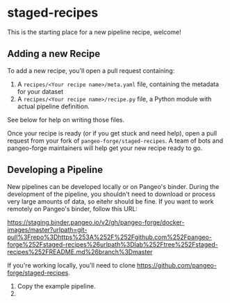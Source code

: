 # staged-recipes

This is the starting place for a new pipeline recipe, welcome!

## Adding a new Recipe

To add a new recipe, you'll open a pull request containing:

1. A `recipes/<Your recipe name>/meta.yaml` file, containing the metadata for your dataset
2. A `recipes/<Your recipe name>/recipe.py` file, a Python module with actual pipeline definition.

See below for help on writing those files.

Once your recipe is ready (or if you get stuck and need help), open a pull
request from your fork of ``pangeo-forge/staged-recipes``. A team of bots and
pangeo-forge maintainers will help get your new recipe ready to go.

## Developing a Pipeline

New pipelines can be developed locally or on Pangeo's binder. During the development
of the pipeline, you shouldn't need to download or process very large amounts of
data, so eitehr should be fine. If you want to work remotely on Pangeo's binder,
follow this URL:

https://staging.binder.pangeo.io/v2/gh/pangeo-forge/docker-images/master?urlpath=git-pull%3Frepo%3Dhttps%253A%252F%252Fgithub.com%252Fpangeo-forge%252Fstaged-recipes%26urlpath%3Dlab%252Ftree%252Fstaged-recipes%252FREADME.md%26branch%3Dmaster

If you're working locally, you'll need to clone https://github.com/pangeo-forge/staged-recipes.

1. Copy the example pipeline.
2.

